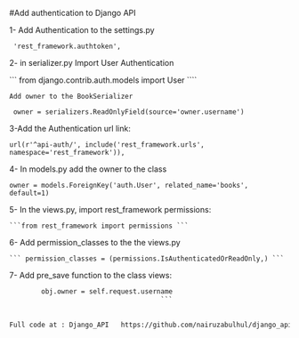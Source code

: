 #Add authentication to Django API

1- Add Authentication to the settings.py

  ```  'rest_framework.authtoken', ```

2- in serializer.py Import User Authentication 

  ``` from django.contrib.auth.models import User ````
  
    Add owner to the BookSerializer
  
  ```  owner = serializers.ReadOnlyField(source='owner.username') ```

3-Add the Authentication url link:

  ``` url(r'^api-auth/', include('rest_framework.urls', namespace='rest_framework')), ```
  
4- In models.py  add the owner to the class

``` owner = models.ForeignKey('auth.User', related_name='books', default=1) ```
    
    
5- In the views.py, import rest_framework permissions:

    ```from rest_framework import permissions ```
    

6- Add permission_classes to the the views.py

    ``` permission_classes = (permissions.IsAuthenticatedOrReadOnly,) ```
    

7- Add pre_save function to the class views:

```    def pre_save(self, obj):
        obj.owner = self.request.username
                                      ```
                                      
                                      
Full code at : Django_API   https://github.com/nairuzabulhul/django_api
    
    
